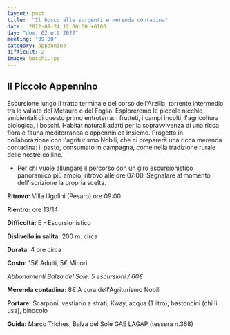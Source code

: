 ```yaml
---
layout: post
title:  "Il bosco alle sorgenti e merenda contadina"
date:  2022-09-24 12:00:00 +0100
day: "dom, 02 ott 2022"
meeting: "09:00"
category: appennino 
difficult: 2
image: boschi.jpg
---
```


## Il Piccolo Appennino

Escursione lungo il tratto terminale del corso dell'Arzilla, torrente intermedio tra le vallate del Metauro e del Foglia.
Esploreremo le piccole nicchie ambientali di questo primo entroterra: i frutteti, i campi incolti, l'agricoltura biologica, i boschi. Habitat naturali adatti per la sopravvivenza di una ricca flora e fauna mediterranea e appenninica insieme.
Progetto in collaborazione con l'agriturismo Nobili, che ci preparerà una ricca merenda contadina: il pasto, consumato in campagna, come nella tradizione rurale delle nostre colline.

* Per chi vuole allungare il percorso con un giro escursionistico panoramico più ampio, ritrovo alle ore 07:00. Segnalare al momento dell'iscrizione la propria scelta.

**Ritrovo:** Villa Ugolini (Pesaro) ore 09:00

**Rientro:** ore 13/14 

**Difficoltà:** E - Escursionistico

**Dislivello in salita:** 200 m. circa

**Durata:** 4 ore circa

**Costo:** 15€ Adulti, 5€ Minori

*Abbonamenti Balza del Sole: 5 escursioni / 60€*

**Merenda contadina:** 8€ 
A cura dell'Agriturismo Nobili

**Portare:** Scarponi, vestiario a strati, Kway, acqua (1 litro), bastoncini (chi li usa), binocolo

**Guida:** Marco Triches, Balza del Sole GAE LAGAP (tessera n.368)
